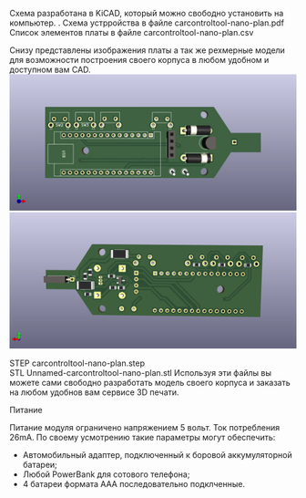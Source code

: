 
Схема разработана в KiCAD, который можно свободно установить на компьютер. .
Схема устрройства в файле carcontroltool-nano-plan.pdf 
Список элементов платы в файле carcontroltool-nano-plan.csv

Снизу представлены изображения платы а так же рехмерные модели для возможности построения своего корпуса в любом удобном и доступном вам CAD.
![](carcontroltool-nano-plan-top.png) 
![](carcontroltool-nano-plan-bottom.png) 

STEP carcontroltool-nano-plan.step  
STL Unnamed-carcontroltool-nano-plan.stl
Используя эти файлы вы можете сами свободно разработать модель своего корпуса и заказать на любом удобнов вам сервисе 3D печати.

Питание

Питание модуля ограничено напряжением 5 вольт. Ток потребления 26mA. По своему усмотрению такие параметры могут обеспечить:
- Автомобильный адаптер, подключенный к боровой аккумуляторной батареи;
- Любой PowerBank для сотового телефона;
- 4 батареи формата AAA последовательно подклченные.
